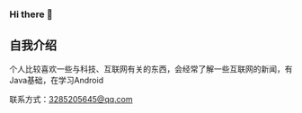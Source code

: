 ### Hi there 👋

<!--
**2021622232/2021622232** is a ✨ _special_ ✨ repository because its `README.md` (this file) appears on your GitHub profile.

Here are some ideas to get you started:

- 🔭 I’m currently working on ...
- 🌱 I’m currently learning ...
- 👯 I’m looking to collaborate on ...
- 🤔 I’m looking for help with ...
- 💬 Ask me about ...
- 📫 How to reach me: ...
- 😄 Pronouns: ...
- ⚡ Fun fact: ...
-->

## 自我介绍

个人比较喜欢一些与科技、互联网有关的东西，会经常了解一些互联网的新闻，有Java基础，在学习Android

联系方式：3285205645@qq.com
